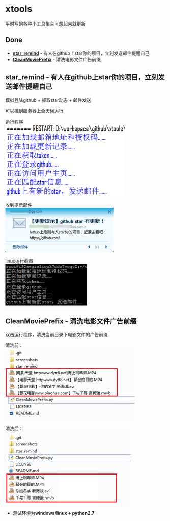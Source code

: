 # xtools
平时写的各种小工具集合 - 想起来就更新

## Done
* **[star_remind](#star_remind---有人在github上star你的项目立刻发送邮件提醒自己)** - 有人在github上star你的项目，立刻发送邮件提醒自己
* **[CleanMoviePrefix](#CleanMoviePrefix---清洗电影文件广告前缀)** - 清洗电影文件广告前缀

## star_remind - 有人在github上star你的项目，立刻发送邮件提醒自己

模拟登陆github + 抓取star动态 + 邮件发送

可以挂到服务器上全天候运行

运行程序  
![](./screenshots/1.png)

收到提示邮件  
![](./screenshots/2.png)

linux运行截图  
![](./screenshots/3.png)

## CleanMoviePrefix - 清洗电影文件广告前缀
双击运行程序，清洗当前目录下电影文件的广告前缀

清洗前：  
![](./screenshots/4.png)

清洗后：  
![](./screenshots/5.png)

* 测试环境为**windows/linux + python2.7**